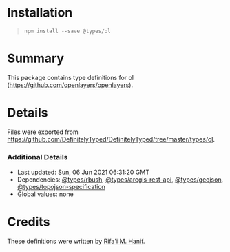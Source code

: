 # Installation
> `npm install --save @types/ol`

# Summary
This package contains type definitions for ol (https://github.com/openlayers/openlayers).

# Details
Files were exported from https://github.com/DefinitelyTyped/DefinitelyTyped/tree/master/types/ol.

### Additional Details
 * Last updated: Sun, 06 Jun 2021 06:31:20 GMT
 * Dependencies: [@types/rbush](https://npmjs.com/package/@types/rbush), [@types/arcgis-rest-api](https://npmjs.com/package/@types/arcgis-rest-api), [@types/geojson](https://npmjs.com/package/@types/geojson), [@types/topojson-specification](https://npmjs.com/package/@types/topojson-specification)
 * Global values: none

# Credits
These definitions were written by [Rifa'i M. Hanif](https://github.com/hanreev).
